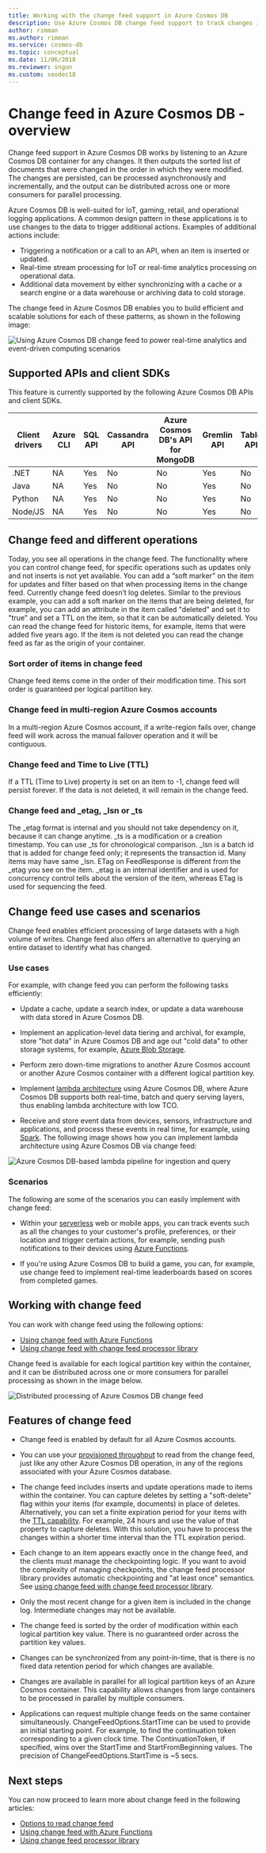 ```yaml
---
title: Working with the change feed support in Azure Cosmos DB 
description: Use Azure Cosmos DB change feed support to track changes in documents and perform event-based processing like triggers and keeping caches and analytics systems up-to-date. 
author: rimman
ms.author: rimman
ms.service: cosmos-db
ms.topic: conceptual
ms.date: 11/06/2018
ms.reviewer: sngun
ms.custom: seodec18
---
```

# Change feed in Azure Cosmos DB - overview

Change feed support in Azure Cosmos DB works by listening to an Azure Cosmos DB container for any changes. It then outputs the sorted list of documents that were changed in the order in which they were modified. The changes are persisted, can be processed asynchronously and incrementally, and the output can be distributed across one or more consumers for parallel processing. 

Azure Cosmos DB is well-suited for IoT, gaming, retail, and operational logging applications. A common design pattern in these applications is to use changes to the data to trigger additional actions. Examples of additional actions include:

* Triggering a notification or a call to an API, when an item is inserted or updated.
* Real-time stream processing for IoT or real-time analytics processing on operational data.
* Additional data movement by either synchronizing with a cache or a search engine or a data warehouse or archiving data to cold storage.

The change feed in Azure Cosmos DB enables you to build efficient and scalable solutions for each of these patterns, as shown in the following image:

![Using Azure Cosmos DB change feed to power real-time analytics and event-driven computing scenarios](./media/change-feed/changefeedoverview.png)

## Supported APIs and client SDKs

This feature is currently supported by the following Azure Cosmos DB APIs and client SDKs.

| **Client drivers** | **Azure CLI** | **SQL API** | **Cassandra API** | **Azure Cosmos DB's API for MongoDB** | **Gremlin API**|**Table API** |
| --- | --- | --- | --- | --- | --- | --- |
| .NET | NA | Yes | No | No | Yes | No |
|Java|NA|Yes|No|No|Yes|No|
|Python|NA|Yes|No|No|Yes|No|
|Node/JS|NA|Yes|No|No|Yes|No|

## Change feed and different operations

Today, you see all operations in the change feed. The functionality where you can control change feed, for specific operations such as updates only and not inserts is not yet available. You can add a “soft marker” on the item for updates and filter based on that when processing items in the change feed. Currently change feed doesn’t log deletes. Similar to the previous example, you can add a soft marker on the items that are being deleted, for example, you can add an attribute in the item called "deleted" and set it to "true" and set a TTL on the item, so that it can be automatically deleted. You can read the change feed for historic items, for example, items that were added five years ago. If the item is not deleted you can read the change feed as far as the origin of your container.

### Sort order of items in change feed

Change feed items come in the order of their modification time. This sort order is guaranteed per   logical partition key.

### Change feed in multi-region Azure Cosmos accounts

In a multi-region Azure Cosmos account, if a write-region fails over, change feed will work across the manual failover operation and it will be contiguous.

### Change feed and Time to Live (TTL)

If a TTL (Time to Live) property is set on an item to -1, change feed will persist forever. If the data is not deleted, it will remain in the change feed.  

### Change feed and _etag, _lsn or _ts

The _etag format is internal and you should not take dependency on it, because it can change anytime. _ts is a modification or a creation timestamp. You can use _ts for chronological comparison. _lsn is a batch id that is added for change feed only; it represents the transaction id. Many items may have same _lsn. ETag on FeedResponse is different from the _etag you see on the item. _etag is an internal identifier and is used for concurrency control tells about the 
version of the item, whereas ETag is used for sequencing the feed.

## Change feed use cases and scenarios

Change feed enables efficient processing of large datasets with a high volume of writes. Change feed also offers an alternative to querying an entire dataset to identify what has changed.

### Use cases

For example, with change feed you can perform the following tasks efficiently:

* Update a cache, update a search index, or update a data warehouse with data stored in Azure Cosmos DB.

* Implement an application-level data tiering and archival, for example, store "hot data" in Azure Cosmos DB and age out "cold data" to other storage systems, for example, [Azure Blob Storage](../storage/common/storage-introduction.md).

* Perform zero down-time migrations to another Azure Cosmos account or another Azure Cosmos container with a different logical partition key.

* Implement [lambda architecture](https://blogs.technet.microsoft.com/msuspartner/2016/01/27/azure-partner-community-big-data-advanced-analytics-and-lambda-architecture/) using Azure Cosmos DB, where Azure Cosmos DB supports both real-time, batch and query serving layers, thus enabling lambda architecture with low TCO.

* Receive and store event data from devices, sensors, infrastructure and applications, and process these events in real time, for example, using [Spark](../hdinsight/spark/apache-spark-overview.md).  The following image shows how you can implement lambda architecture using Azure Cosmos DB via change feed:

![Azure Cosmos DB-based lambda pipeline for ingestion and query](./media/change-feed/lambda.png)

### Scenarios

The following are some of the scenarios you can easily implement with change feed:

* Within your [serverless](https://azure.microsoft.com/en-us/solutions/serverless/) web or mobile apps, you can track events such as all the changes to your customer's profile, preferences, or their location and trigger certain actions, for example, sending push notifications to their devices using [Azure Functions](change-feed-functions.md).

* If you're using Azure Cosmos DB to build a game, you can, for example, use change feed to implement real-time leaderboards based on scores from completed games.


## Working with change feed

You can work with change feed using the following options:

* [Using change feed with Azure Functions](change-feed-functions.md)
* [Using change feed with change feed processor library](change-feed-processor.md) 

Change feed is available for each logical partition key within the container, and it can be distributed across one or more consumers for parallel processing as shown in the image below.

![Distributed processing of Azure Cosmos DB change feed](./media/change-feed/changefeedvisual.png)

## Features of change feed

* Change feed is enabled by default for all Azure Cosmos accounts.

* You can use your [provisioned throughput](request-units.md) to read from the change feed, just like any other Azure Cosmos DB operation, in any of the regions associated with your Azure Cosmos database.

* The change feed includes inserts and update operations made to items within the container. You can capture deletes by setting a "soft-delete" flag within your items (for example, documents) in place of deletes. Alternatively, you can set a finite expiration period for your items with the [TTL capability](time-to-live.md). For example, 24 hours and use the value of that property to capture deletes. With this solution, you have to process the changes within a shorter time interval than the TTL expiration period. 

* Each change to an item appears exactly once in the change feed, and the clients must manage the checkpointing logic. If you want to avoid the complexity of managing checkpoints, the change feed processor library provides automatic checkpointing and "at least once" semantics. See [using change feed with change feed processor library](change-feed-processor.md).

* Only the most recent change for a given item is included in the change log. Intermediate changes may not be available.

* The change feed is sorted by the order of modification within each logical partition key value. There is no guaranteed order across the partition key values.

* Changes can be synchronized from any point-in-time, that is there is no fixed data retention period for which changes are available.

* Changes are available in parallel for all logical partition keys of an Azure Cosmos container. This capability allows changes from large containers to be processed in parallel by multiple consumers.

* Applications can request multiple change feeds on the same container simultaneously. ChangeFeedOptions.StartTime can be used to provide an initial starting point. For example, to find the continuation token corresponding to a given clock time. The ContinuationToken, if specified, wins over   the StartTime and StartFromBeginning values. The precision of ChangeFeedOptions.StartTime is ~5 secs. 

## Next steps

You can now proceed to learn more about change feed in the following articles:

* [Options to read change feed](read-change-feed.md)
* [Using change feed with Azure Functions](change-feed-functions.md)
* [Using change feed processor library](change-feed-processor.md)
